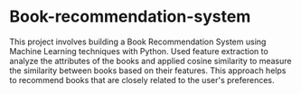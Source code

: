 # Book-recommendation-system

This project involves building a Book Recommendation System using Machine Learning techniques with Python. Used feature extraction to analyze the attributes of the books and applied cosine similarity to measure the similarity between books based on their features. This approach helps to recommend books that are closely related to the user's preferences.
